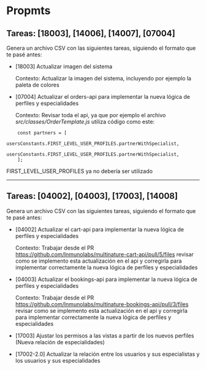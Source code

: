 # Propmts

## Tareas: [18003], [14006], [14007], [07004]

Genera un archivo CSV con las siguientes tareas, siguiendo el formato que te pasé antes:

- [18003] Actualizar imagen del sistema

  Contexto: Actualizar la imagen del sistema, incluyendo por ejemplo la paleta de colores

- [07004] Actualizar el orders-api para implementar la nueva lógica de perfiles y especialidades

  Contexto: Revisar toda el api, ya que por ejemplo el archivo _src/classes/OrderTemplate.js_ utiliza código como este:

```
	const partners = [
		usersConstants.FIRST_LEVEL_USER_PROFILES.partnerWithSpecialist,
		usersConstants.FIRST_LEVEL_USER_PROFILES.partnerWithSpecialist,
	];
```

FIRST_LEVEL_USER_PROFILES ya no debería ser utilizado

---

## Tareas: [04002], [04003], [17003], [14008]

Genera un archivo CSV con las siguientes tareas, siguiendo el formato que te pasé antes:

- [04002] Actualizar el cart-api para implementar la nueva lógica de perfiles y especialidades

  Contexto: Trabajar desde el PR https://github.com/Inmunolabs/multinature-cart-api/pull/5/files revisar como se implemento esta actualización en el api y corregirla para implementar correctamente la nueva lógica de perfiles y especialidades

- [04003] Actualizar el bookings-api para implementar la nueva lógica de perfiles y especialidades

  Contexto: Trabajar desde el PR https://github.com/Inmunolabs/multinature-bookings-api/pull/3/files revisar como se implemento esta actualización en el api y corregirla para implementar correctamente la nueva lógica de perfiles y especialidades

- [17003] Ajustar los permisos a las vistas a partir de los nuevos perfiles (Nueva relación de especialidades)

- [17002-2.0] Actualizar la relación entre los usuarios y sus especialistas y los usuarios y sus especialidades
